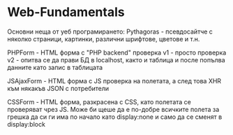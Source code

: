 # Web-Fundamentals

Основни неща от уеб програмирането:
Pythagoras - псевдосайтче с няколко страници, картинки, различни шрифтове, цветове и т.н.

PHPForm - HTML форма с "PHP backend" проверка
  v1 - просто проверка
  v2 - опитва се да прави БД в localhost, както и таблица и после попълва данните като запис в таблицата
  
JSAjaxForm - HTML форма с JS проверка на полетата, а след това XHR към някакъв JSON с потребители

CSSForm - HTML форма, разкрасена с CSS, като полетата се проверяват чрез JS. Може би щеше да е по-добре всичките полета за грешка да си ги има по начало като display:none и само да се сменят в display:block

